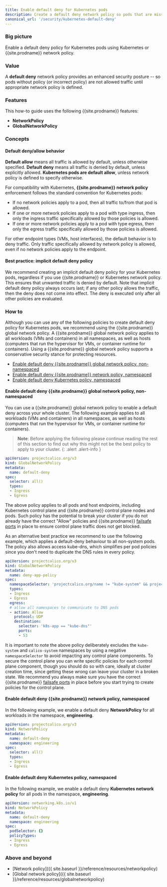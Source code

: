 ```yaml
---
title: Enable default deny for Kubernetes pods
description: Create a default deny network policy so pods that are missing policy are not allowed traffic until appropriate network policy is defined.
canonical_url: '/security/kubernetes-default-deny'
---
```


### Big picture

Enable a default deny policy for Kubernetes pods using Kubernetes or {{site.prodname}} network policy.

### Value

A **default deny** network policy provides an enhanced security posture -- so pods without policy (or incorrect policy) are not allowed traffic until appropriate network policy is defined.

### Features

This how-to guide uses the following {{site.prodname}} features:
- **NetworkPolicy**
- **GlobalNetworkPolicy**

### Concepts

#### Default deny/allow behavior

**Default allow** means all traffic is allowed by default, unless otherwise specified. **Default deny** means all traffic is denied by default, unless explicitly allowed. **Kubernetes pods are default allow**, unless network policy is defined to specify otherwise.

For compatibility with Kubernetes, **{{site.prodname}} network policy** enforcement follows the standard convention for Kubernetes pods:
- If no network policies apply to a pod, then all traffic to/from that pod is allowed.
- If one or more network policies apply to a pod with type ingress, then only the ingress traffic specifically allowed by those policies is allowed.
- If one or more network policies apply to a pod with type egress, then only the egress traffic specifically allowed by those policies is allowed.

For other endpoint types (VMs, host interfaces), the default behavior is to deny traffic. Only traffic specifically allowed by network policy is allowed, even if no network policies apply to the endpoint.

#### Best practice: implicit default deny policy

We recommend creating an implicit default deny policy for your Kubernetes pods, regardless if you use {{site.prodname}} or Kubernetes network policy. This ensures that unwanted traffic is denied by default. Note that implicit default deny policy always occurs last; if any other policy allows the traffic, then the deny does not come into effect. The deny is executed only after all other policies are evaluated.

### How to

Although you can use any of the following policies to create default deny policy for Kubernetes pods, we recommend using the {{site.prodname}} global network policy. A {{site.prodname}} global network policy applies to all workloads (VMs and containers) in all namespaces, as well as hosts (computers that run the hypervisor for VMs, or container runtime for containers). Using a {{site.prodname}} global network policy supports a conservative security stance for protecting resources.

- [Enable default deny {{site.prodname}} global network policy, non-namespaced](#enable-default-deny-{{site.prodnamedash}}-global-network-policy-non-namespaced)
- [Enable default deny {{site.prodname}} network policy, namespaced](#enable-default-deny-{{site.prodnamedash}}-network-policy-namespaced)
- [Enable default deny Kubernetes policy, namespaced](#enable-default-deny-Kubernetes-policy-namespaced)

#### Enable default deny {{site.prodname}} global network policy, non-namespaced

You can use a {{site.prodname}} global network policy to enable a default deny across your whole cluster. The following example applies to all workloads (VMs and containers) in all namespaces, as well as hosts (computers that run the hypervisor for VMs, or container runtime for containers).

> **Note**: Before applying the following please continue reading the rest of this section to find out why this might not be the best policy to apply to your cluster.
{: .alert .alert-info }

```yaml
apiVersion: projectcalico.org/v3
kind: GlobalNetworkPolicy
metadata:
  name: default-deny
spec:
  selector: all()
  types:
  - Ingress
  - Egress
```

The above policy applies to all pods and host endpoints, including Kubernetes control plane and {{site.prodname}} control plane nodes and pods.
Such policy has the potential to break your cluster if you do not already have the correct "Allow" policies and {{site.prodname}} [failsafe ports]({{site.baseurl}}/reference/felix/configuration) in place to ensure control plane traffic does not get blocked.

As an alternative best practice we recommend to use the following example, which applies a default-deny behaviour to all non-system pods. The policy
also allows access kube-dns, which simplifies per pod policies since you don't need to duplicate the DNS rules in every policy.

```yaml
apiVersion: projectcalico.org/v3
kind: GlobalNetworkPolicy
metadata:
  name: deny-app-policy
spec:
  namespaceSelector: 'projectcalico.org/name != "kube-system" && projectcalico.org/name != "calico-system"'
  types:
  - Ingress
  - Egress
  egress:
  # allow all namespaces to communicate to DNS pods
  - action: Allow
    protocol: UDP
    destination:
      selector: 'k8s-app == "kube-dns"'
      ports:
      - 53
```

It is important to note the above policy deliberately excludes the `kube-system` and `calico-system` namespaces by using a negative `namespaceSelector` to avoid impacting any control plane components. To secure the control plane you can write specific policies for each control plane component, though you should do so with care, ideally at cluster creation time, since getting these wrong can leave your cluster in a broken state. We recommend you always make sure you have the correct {{site.prodname}} [failsafe ports]({{site.baseurl}}/reference/felix/configuration) in place before you start trying to create policies for the control plane. 

#### Enable default deny {{site.prodname}} network policy, namespaced

In the following example, we enable a default deny **NetworkPolicy** for all workloads in the namespace, **engineering**.

```yaml
apiVersion: projectcalico.org/v3
kind: NetworkPolicy
metadata:
  name: default-deny
  namespace: engineering
spec:
  selector: all()
  types:
  - Ingress
  - Egress
```

#### Enable default deny Kubernetes policy, namespaced

In the following example, we enable a default deny **Kubernetes network policy** for all pods in the namespace, **engineering**.

```yaml
apiVersion: networking.k8s.io/v1
kind: NetworkPolicy
metadata:
  name: default-deny
  namespace: engineering
spec:
  podSelector: {}
  policyTypes:
  - Ingress
  - Egress
```

### Above and beyond

- [Network policy]({{ site.baseurl }}/reference/resources/networkpolicy)
- [Global network policy]({{ site.baseurl }}/reference/resources/globalnetworkpolicy)
